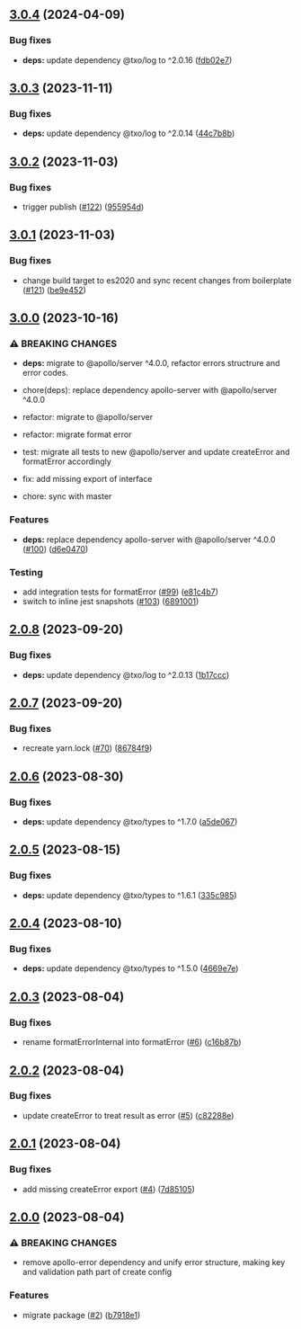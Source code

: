 ## [3.0.4](https://github.com/technology-studio/error-graphql/compare/v3.0.3...v3.0.4) (2024-04-09)


### Bug fixes

* **deps:** update dependency @txo/log to ^2.0.16 ([fdb02e7](https://github.com/technology-studio/error-graphql/commit/fdb02e74c08b282c9f5d557d9c8b76bc7651202b))

## [3.0.3](https://github.com/technology-studio/error-graphql/compare/v3.0.2...v3.0.3) (2023-11-11)


### Bug fixes

* **deps:** update dependency @txo/log to ^2.0.14 ([44c7b8b](https://github.com/technology-studio/error-graphql/commit/44c7b8be076325404ac9f95ba1460a346749cc74))

## [3.0.2](https://github.com/technology-studio/error-graphql/compare/v3.0.1...v3.0.2) (2023-11-03)


### Bug fixes

* trigger publish ([#122](https://github.com/technology-studio/error-graphql/issues/122)) ([955954d](https://github.com/technology-studio/error-graphql/commit/955954d225ffc3b9e32636b79b7e9948a7211208))

## [3.0.1](https://github.com/technology-studio/error-graphql/compare/v3.0.0...v3.0.1) (2023-11-03)


### Bug fixes

* change build target to es2020 and sync recent changes from boilerplate ([#121](https://github.com/technology-studio/error-graphql/issues/121)) ([be9e452](https://github.com/technology-studio/error-graphql/commit/be9e452e1b2fb89ebc7d3e30ced60a9c92cd9997))

## [3.0.0](https://github.com/technology-studio/error-graphql/compare/v2.0.8...v3.0.0) (2023-10-16)


### ⚠ BREAKING CHANGES

* **deps:** migrate to @apollo/server ^4.0.0, refactor errors structrure and error codes. 

* chore(deps): replace dependency apollo-server with @apollo/server ^4.0.0

* refactor: migrate to @apollo/server

* refactor: migrate format error

* test: migrate all tests to new @apollo/server and update createError and formatError accordingly

* fix: add missing export of interface

* chore: sync with master

### Features

* **deps:** replace dependency apollo-server with @apollo/server ^4.0.0 ([#100](https://github.com/technology-studio/error-graphql/issues/100)) ([d6e0470](https://github.com/technology-studio/error-graphql/commit/d6e047011cf80b2976fc069f20a83bc11720eda4))


### Testing

* add integration tests for formatError ([#99](https://github.com/technology-studio/error-graphql/issues/99)) ([e81c4b7](https://github.com/technology-studio/error-graphql/commit/e81c4b70ea129d47ed453bc40d98b46305ffc410))
* switch to inline jest snapshots ([#103](https://github.com/technology-studio/error-graphql/issues/103)) ([6891001](https://github.com/technology-studio/error-graphql/commit/68910013e340295377ef5b2418580c4b60d43266))

## [2.0.8](https://github.com/technology-studio/error-graphql/compare/v2.0.7...v2.0.8) (2023-09-20)


### Bug fixes

* **deps:** update dependency @txo/log to ^2.0.13 ([1b17ccc](https://github.com/technology-studio/error-graphql/commit/1b17ccc0e47097d84cd67f9dd2be7ce25aec9bf2))

## [2.0.7](https://github.com/technology-studio/error-graphql/compare/v2.0.6...v2.0.7) (2023-09-20)


### Bug fixes

* recreate yarn.lock ([#70](https://github.com/technology-studio/error-graphql/issues/70)) ([86784f9](https://github.com/technology-studio/error-graphql/commit/86784f9dfa685d538ba84e1dfaae69571de4f77e))

## [2.0.6](https://github.com/technology-studio/error-graphql/compare/v2.0.5...v2.0.6) (2023-08-30)


### Bug fixes

* **deps:** update dependency @txo/types to ^1.7.0 ([a5de067](https://github.com/technology-studio/error-graphql/commit/a5de067d0e5e046b32e05087ea4dd73a354fcbbf))

## [2.0.5](https://github.com/technology-studio/error-graphql/compare/v2.0.4...v2.0.5) (2023-08-15)


### Bug fixes

* **deps:** update dependency @txo/types to ^1.6.1 ([335c985](https://github.com/technology-studio/error-graphql/commit/335c98588178e6697321c701ac6ce47d844887f5))

## [2.0.4](https://github.com/technology-studio/error-graphql/compare/v2.0.3...v2.0.4) (2023-08-10)


### Bug fixes

* **deps:** update dependency @txo/types to ^1.5.0 ([4669e7e](https://github.com/technology-studio/error-graphql/commit/4669e7e097c30ff2a631cb7ce79b7dca0f0f5df2))

## [2.0.3](https://github.com/technology-studio/error-graphql/compare/v2.0.2...v2.0.3) (2023-08-04)


### Bug fixes

* rename formatErrorInternal into formatError ([#6](https://github.com/technology-studio/error-graphql/issues/6)) ([c16b87b](https://github.com/technology-studio/error-graphql/commit/c16b87b0a50a4dc34736d7841986bbfc6a941097))

## [2.0.2](https://github.com/technology-studio/error-graphql/compare/v2.0.1...v2.0.2) (2023-08-04)


### Bug fixes

* update createError to treat result as error ([#5](https://github.com/technology-studio/error-graphql/issues/5)) ([c82288e](https://github.com/technology-studio/error-graphql/commit/c82288ef31f0115417d3e53dae29e1e3758d14d2))

## [2.0.1](https://github.com/technology-studio/error-graphql/compare/v2.0.0...v2.0.1) (2023-08-04)


### Bug fixes

* add missing createError export ([#4](https://github.com/technology-studio/error-graphql/issues/4)) ([7d85105](https://github.com/technology-studio/error-graphql/commit/7d851054d8dc1ad9224953c237e21e586f89b570))

## [2.0.0](https://github.com/technology-studio/error-graphql/compare/v1.1.1...v2.0.0) (2023-08-04)


### ⚠ BREAKING CHANGES

* remove apollo-error dependency
and unify error structure, making key and validation path
part of create config

### Features

* migrate package ([#2](https://github.com/technology-studio/error-graphql/issues/2)) ([b7918e1](https://github.com/technology-studio/error-graphql/commit/b7918e17cc2111eb22af797a6421c95e20eac313))
